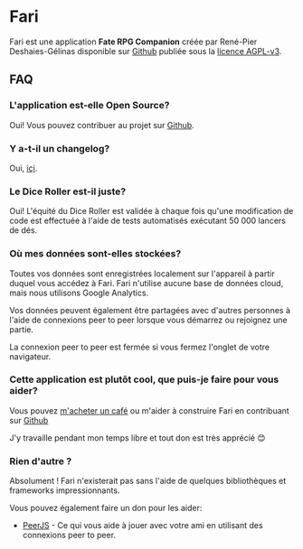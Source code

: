 # Fari

Fari est une application <b>Fate RPG Companion</b> créée par René-Pier Deshaies-Gélinas disponible sur [Github](https://github.com/fariapp/fari) publiée sous la [licence AGPL-v3](https://choosealicense.com/licenses/agpl-3.0/).

## FAQ

### L'application est-elle Open Source?

Oui! Vous pouvez contribuer au projet sur [Github](https://github.com/fariapp/fari).

### Y a-t-il un changelog?

Oui, [içi](/changelog).

### Le Dice Roller est-il juste?

Oui! L'équité du Dice Roller est validée à chaque fois qu'une modification de code est effectuée à l'aide de tests automatisés exécutant 50 000 lancers de dés.

### Où mes données sont-elles stockées?

Toutes vos données sont enregistrées localement sur l'appareil à partir duquel vous accédez à Fari.
Fari n'utilise aucune base de données cloud, mais nous utilisons Google Analytics.

Vos données peuvent également être partagées avec d'autres personnes à l'aide de connexions peer to peer lorsque vous démarrez ou rejoignez une partie.

La connexion peer to peer est fermée si vous fermez l'onglet de votre navigateur.

### Cette application est plutôt cool, que puis-je faire pour vous aider?

Vous pouvez [m'acheter un café](https://ko-fi.com/rpdeshaies) ou m'aider à construire Fari en contribuant sur [Github](https://github.com/fariapp/fari)

J'y travaille pendant mon temps libre et tout don est très apprécié 😊

### Rien d'autre ?

Absolument ! Fari n'existerait pas sans l'aide de quelques bibliothèques et frameworks impressionnants.

Vous pouvez également faire un don pour les aider:

- [PeerJS](https://opencollective.com/peer) - Ce qui vous aide à jouer avec votre ami en utilisant des connexions peer to peer.
